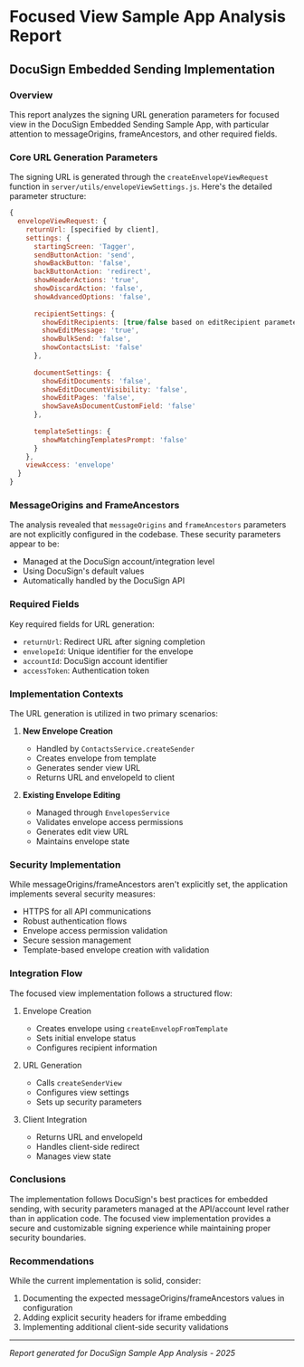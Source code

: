 # Focused View Sample App Analysis Report
## DocuSign Embedded Sending Implementation

### Overview
This report analyzes the signing URL generation parameters for focused view in the DocuSign Embedded Sending Sample App, with particular attention to messageOrigins, frameAncestors, and other required fields.

### Core URL Generation Parameters
The signing URL is generated through the `createEnvelopeViewRequest` function in `server/utils/envelopeViewSettings.js`. Here's the detailed parameter structure:

```javascript
{
  envelopeViewRequest: {
    returnUrl: [specified by client],
    settings: {
      startingScreen: 'Tagger',
      sendButtonAction: 'send',
      showBackButton: 'false',
      backButtonAction: 'redirect',
      showHeaderActions: 'true',
      showDiscardAction: 'false',
      showAdvancedOptions: 'false',
      
      recipientSettings: {
        showEditRecipients: [true/false based on editRecipient parameter],
        showEditMessage: 'true',
        showBulkSend: 'false',
        showContactsList: 'false'
      },
      
      documentSettings: {
        showEditDocuments: 'false',
        showEditDocumentVisibility: 'false',
        showEditPages: 'false',
        showSaveAsDocumentCustomField: 'false'
      },
      
      templateSettings: {
        showMatchingTemplatesPrompt: 'false'
      }
    },
    viewAccess: 'envelope'
  }
}
```

### MessageOrigins and FrameAncestors
The analysis revealed that `messageOrigins` and `frameAncestors` parameters are not explicitly configured in the codebase. These security parameters appear to be:
- Managed at the DocuSign account/integration level
- Using DocuSign's default values
- Automatically handled by the DocuSign API

### Required Fields
Key required fields for URL generation:
- `returnUrl`: Redirect URL after signing completion
- `envelopeId`: Unique identifier for the envelope
- `accountId`: DocuSign account identifier
- `accessToken`: Authentication token

### Implementation Contexts
The URL generation is utilized in two primary scenarios:
1. **New Envelope Creation**
   - Handled by `ContactsService.createSender`
   - Creates envelope from template
   - Generates sender view URL
   - Returns URL and envelopeId to client

2. **Existing Envelope Editing**
   - Managed through `EnvelopesService`
   - Validates envelope access permissions
   - Generates edit view URL
   - Maintains envelope state

### Security Implementation
While messageOrigins/frameAncestors aren't explicitly set, the application implements several security measures:
- HTTPS for all API communications
- Robust authentication flows
- Envelope access permission validation
- Secure session management
- Template-based envelope creation with validation

### Integration Flow
The focused view implementation follows a structured flow:
1. Envelope Creation
   - Creates envelope using `createEnvelopFromTemplate`
   - Sets initial envelope status
   - Configures recipient information

2. URL Generation
   - Calls `createSenderView`
   - Configures view settings
   - Sets up security parameters

3. Client Integration
   - Returns URL and envelopeId
   - Handles client-side redirect
   - Manages view state

### Conclusions
The implementation follows DocuSign's best practices for embedded sending, with security parameters managed at the API/account level rather than in application code. The focused view implementation provides a secure and customizable signing experience while maintaining proper security boundaries.

### Recommendations
While the current implementation is solid, consider:
1. Documenting the expected messageOrigins/frameAncestors values in configuration
2. Adding explicit security headers for iframe embedding
3. Implementing additional client-side security validations

---
*Report generated for DocuSign Sample App Analysis - 2025* 